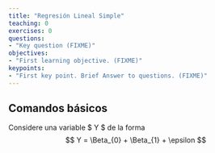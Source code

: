 ```yaml
---
title: "Regresión Lineal Simple"
teaching: 0
exercises: 0
questions:
- "Key question (FIXME)"
objectives:
- "First learning objective. (FIXME)"
keypoints:
- "First key point. Brief Answer to questions. (FIXME)"
---
```


## Comandos básicos
Considere una variable $ Y $ de la forma
$$ Y = \Beta_{0} + \Beta_{1} + \epsilon $$ 
